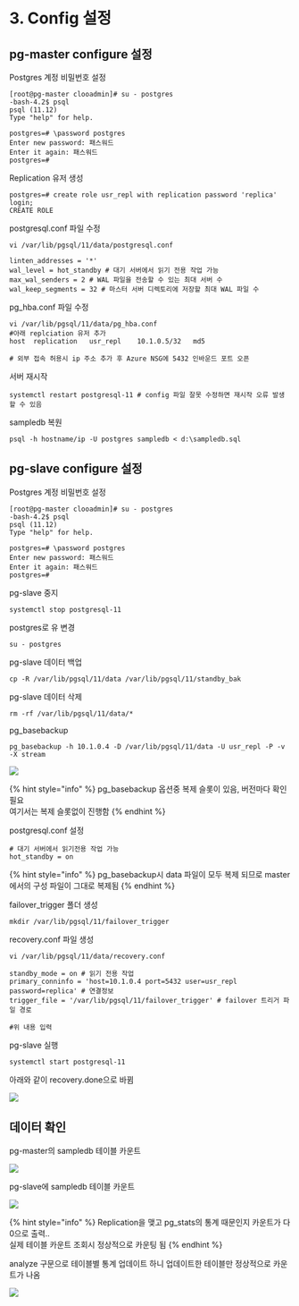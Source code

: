 # 3. Config 설정

## pg-master configure 설정 

Postgres 계정 비밀번호 설정 

```text
[root@pg-master clooadmin]# su - postgres
-bash-4.2$ psql
psql (11.12)
Type "help" for help.

postgres=# \password postgres
Enter new password: 패스워드 
Enter it again: 패스워드 
postgres=#
```

Replication 유저 생성 

```text
postgres=# create role usr_repl with replication password 'replica' login;
CREATE ROLE
```

postgresql.conf 파일 수정 

```text
vi /var/lib/pgsql/11/data/postgresql.conf 

linten_addresses = '*' 
wal_level = hot_standby # 대기 서버에서 읽기 전용 작업 가능 
max_wal_senders = 2 # WAL 파일을 전송할 수 있는 최대 서버 수 
wal_keep_segments = 32 # 마스터 서버 디렉토리에 저장할 최대 WAL 파일 수  
```

pg\_hba.conf 파일 수정 

```text
vi /var/lib/pgsql/11/data/pg_hba.conf
#아래 replciation 유저 추가 
host  replication   usr_repl    10.1.0.5/32   md5 

# 외부 접속 허용시 ip 주소 추가 후 Azure NSG에 5432 인바운드 포트 오픈 
```

서버 재시작 

```text
systemctl restart postgresql-11 # config 파일 잘못 수정하면 재시작 오류 발생할 수 있음 
```

sampledb 복원 

```text
psql -h hostname/ip -U postgres sampledb < d:\sampledb.sql
```

## pg-slave configure 설정 

Postgres 계정 비밀번호 설정 

```text
[root@pg-master clooadmin]# su - postgres
-bash-4.2$ psql
psql (11.12)
Type "help" for help.

postgres=# \password postgres
Enter new password: 패스워드 
Enter it again: 패스워드 
postgres=#
```

pg-slave 중지 

```text
systemctl stop postgresql-11
```

postgres로 유 변경 

```text
su - postgres 
```

pg-slave 데이터 백업 

```text
cp -R /var/lib/pgsql/11/data /var/lib/pgsql/11/standby_bak 
```

pg-slave 데이터 삭제 

```text
rm -rf /var/lib/pgsql/11/data/* 
```

pg\_basebackup 

```text
pg_basebackup -h 10.1.0.4 -D /var/lib/pgsql/11/data -U usr_repl -P -v -X stream
```

![](../../../.gitbook/assets/pg11_setup4.png)

{% hint style="info" %}
pg\_basebackup 옵션중 복제 슬롯이 있음, 버전마다 확인 필요   
여기서는 복제 슬롯없이 진행함 
{% endhint %}

postgresql.conf 설정 

```text
# 대기 서버에서 읽기전용 작업 가능 
hot_standby = on 
```

{% hint style="info" %}
pg\_basebackup시 data 파일이 모두 복제 되므로 master에서의 구성 파일이 그대로 복제됨 
{% endhint %}

failover\_trigger 폴더 생성 

```text
mkdir /var/lib/pgsql/11/failover_trigger 
```

recovery.conf 파일 생성 

```text
vi /var/lib/pgsql/11/data/recovery.conf 

standby_mode = on # 읽기 전용 작업 
primary_conninfo = 'host=10.1.0.4 port=5432 user=usr_repl password=replica' # 연결정보 
trigger_file = '/var/lib/pgsql/11/failover_trigger' # failover 트리거 파일 경로 

#위 내용 입력 
```

pg-slave 실행 

```text
systemctl start postgresql-11 
```

아래와 같이 recovery.done으로 바뀜 

![](../../../.gitbook/assets/pg11_setup5.png)

## 데이터 확인 

pg-master의 sampledb 테이블 카운트 

![](../../../.gitbook/assets/pg11_setup6.png)

pg-slave에 sampledb 테이블 카운트 

![](../../../.gitbook/assets/pg11_setup7.png)

{% hint style="info" %}
Replication을 맺고 pg\_stats의 통계 때문인지 카운트가 다 0으로 출력..   
실제 테이블 카운트 조회시 정상적으로 카운팅 됨 
{% endhint %}

analyze 구문으로 테이블별 통계 업데이트 하니 업데이트한 테이블만 정상적으로 카운트가 나옴 

![](../../../.gitbook/assets/pg11_setup8.png)

  



